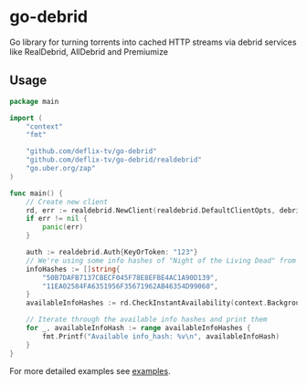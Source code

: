 # go-debrid

Go library for turning torrents into cached HTTP streams via debrid services like RealDebrid, AllDebrid and Premiumize

## Usage

```go
package main

import (
    "context"
    "fmt"

    "github.com/deflix-tv/go-debrid"
    "github.com/deflix-tv/go-debrid/realdebrid"
    "go.uber.org/zap"
)

func main() {
    // Create new client
    rd, err := realdebrid.NewClient(realdebrid.DefaultClientOpts, debrid.NewInMemoryCache(), debrid.NewInMemoryCache(), zap.NewNop())
    if err != nil {
        panic(err)
    }

    auth := realdebrid.Auth{KeyOrToken: "123"}
    // We're using some info hashes of "Night of the Living Dead" from 1968, which is in the public domain
    infoHashes := []string{
        "50B7DAFB7137CBECF045F78E8EFBE4AC1A90D139",
        "11EA02584FA6351956F35671962AB46354D99060",
    }
    availableInfoHashes := rd.CheckInstantAvailability(context.Background(), auth, infoHashes...)

    // Iterate through the available info hashes and print them
    for _, availableInfoHash := range availableInfoHashes {
        fmt.Printf("Available info_hash: %v\n", availableInfoHash)
    }
}
```

For more detailed examples see [examples](examples).
